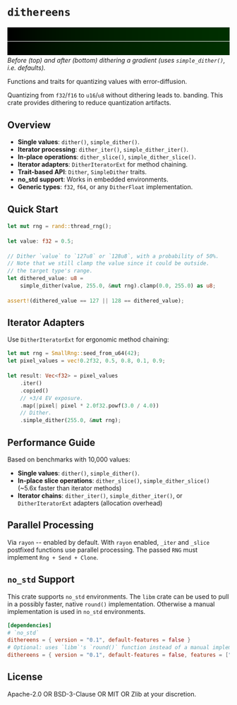 # `dithereens`

![Before/after dithering](before_after_dither.png)
_Before (top) and after (bottom) dithering a gradient (uses `simple_dither()`, i.e. defaults)._

<!-- cargo-rdme start -->

Functions and traits for quantizing values with error-diffusion.

Quantizing from `f32`/`f16` to `u16`/`u8` without dithering leads to.
banding. This crate provides dithering to reduce quantization artifacts.

## Overview

- **Single values**: `dither()`, `simple_dither()`.
- **Iterator processing**: `dither_iter()`, `simple_dither_iter()`.
- **In-place operations**: `dither_slice()`, `simple_dither_slice()`.
- **Iterator adapters**: `DitherIteratorExt` for method chaining.
- **Trait-based API**: `Dither`, `SimpleDither` traits.
- **no_std support**: Works in embedded environments.
- **Generic types**: `f32`, `f64`, or any `DitherFloat` implementation.

## Quick Start

```rust
let mut rng = rand::thread_rng();

let value: f32 = 0.5;

// Dither `value` to `127u8` or `128u8`, with a probability of 50%.
// Note that we still clamp the value since it could be outside.
// the target type's range.
let dithered_value: u8 =
    simple_dither(value, 255.0, &mut rng).clamp(0.0, 255.0) as u8;

assert!(dithered_value == 127 || 128 == dithered_value);
```

## Iterator Adapters

Use `DitherIteratorExt` for ergonomic method chaining:

```rust
let mut rng = SmallRng::seed_from_u64(42);
let pixel_values = vec!0.2f32, 0.5, 0.8, 0.1, 0.9;

let result: Vec<f32> = pixel_values
    .iter()
    .copied()
    // +3/4 EV exposure.
    .map(|pixel| pixel * 2.0f32.powf(3.0 / 4.0))
    // Dither.
    .simple_dither(255.0, &mut rng);
```

## Performance Guide

Based on benchmarks with 10,000 values:

- **Single values**: `dither()`, `simple_dither()`.
- **In-place slice operations**: `dither_slice()`,
  `simple_dither_slice()` (~5.6x faster than iterator methods)
- **Iterator chains**: `dither_iter()`, `simple_dither_iter()`, or
  `DitherIteratorExt` adapters (allocation overhead)

## Parallel Processing

Via `rayon` -- enabled by default. With `rayon` enabled, `_iter` and `_slice` postfixed functions use parallel processing. The passed `RNG` must implement `Rng + Send + Clone`.

## `no_std` Support

This crate supports `no_std` environments. The `libm` crate can be used to
pull in a possibly faster, native `round()` implementation. Otherwise a
manual implementation is used in `no_std` environments.

```toml
[dependencies]
# `no_std`
dithereens = { version = "0.1", default-features = false }
# Optional: uses `libm`'s `round()` function instead of a manual implementation for `no_std`.
dithereens = { version = "0.1", default-features = false, features = ["libm"] }
```

<!-- cargo-rdme end -->

## License

Apache-2.0 OR BSD-3-Clause OR MIT OR Zlib at your discretion.
